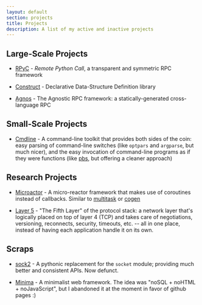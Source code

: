 ```yaml
---
layout: default
section: projects
title: Projects
description: A list of my active and inactive projects
---
```


## Large-Scale Projects ##

* [RPyC](http://rpyc.sf.net) - *Remote Python Call*, a transparent and symmetric RPC framework

* [Construct](http://construct.wikispaces.com) - Declarative Data-Structure Definition library

* [Agnos](http://agnos.sf.net) - The Agnostic RPC framework: a statically-generated cross-language RPC

## Small-Scale Projects ##

* [Cmdline](https://github.com/tomerfiliba/cmdline) - A command-line toolkit that provides both 
  sides of the coin: easy parsing of command-line switches (like `optpars` and `argparse`, 
  but much nicer), and the easy invocation of command-line programs as if they were functions
  (like [pbs](https://github.com/amoffat/pbs), but offering a cleaner approach)

## Research Projects ##

* [Microactor](https://github.com/tomerfiliba/microactor) - A micro-reactor framework that makes use of coroutines 
  instead of callbacks. Similar to [multitask](http://code.google.com/p/python-multitask/) or
  [cogen](http://code.google.com/p/cogen/)

* [Layer 5](https://github.com/tomerfiliba/layer5) - "The Fifth Layer" of the protocol stack: a network layer that's 
  logically placed on top of layer 4 (TCP) and takes care of negotiations, versioning, reconnects,
  security, timeouts, etc. -- all in one place, instead of having each application handle it
  on its own.

## Scraps ##

* [sock2](https://github.com/tomerfiliba/sock2) - A pythonic replacement for the `socket` module; 
  providing much better and consistent APIs. Now defunct.

* [Minima](https://github.com/tomerfiliba/minima) - A minimalist web framework. The idea was "noSQL + 
  noHTML + noJavaScript", but I abandoned it at the moment in favor of github pages :)


